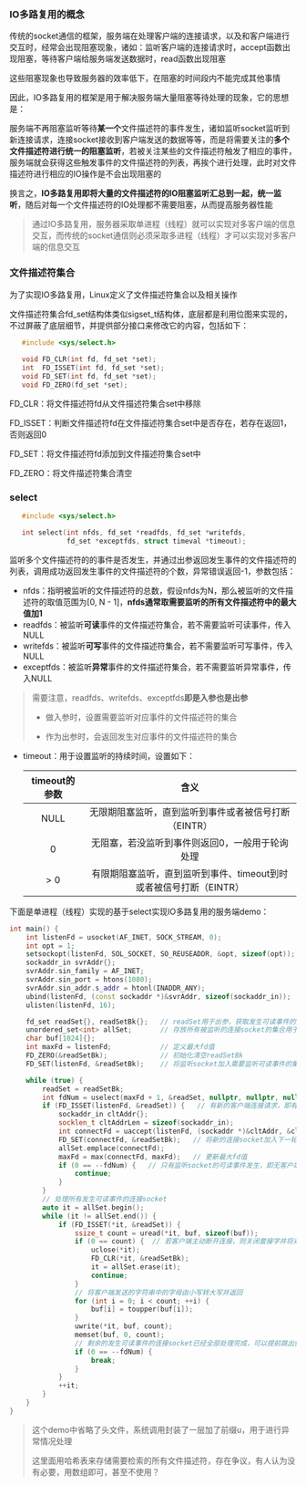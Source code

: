 ### IO多路复用的概念

传统的socket通信的框架，服务端在处理客户端的连接请求，以及和客户端进行交互时，经常会出现阻塞现象，诸如：监听客户端的连接请求时，accept函数出现阻塞，等待客户端给服务端发送数据时，read函数出现阻塞

这些阻塞现象也导致服务器的效率低下，在阻塞的时间段内不能完成其他事情

因此，IO多路复用的框架是用于解决服务端大量阻塞等待处理的现象，它的思想是：

服务端不再阻塞监听等待**某一个**文件描述符的事件发生，诸如监听socket监听到新连接请求，连接socket接收到客户端发送的数据等等，而是将需要关注的**多个文件描述符进行统一的阻塞监听**，若被关注某些的文件描述符触发了相应的事件，服务端就会获得这些触发事件的文件描述符的列表，再挨个进行处理，此时对文件描述符进行相应的IO操作是不会出现阻塞的

换言之，**IO多路复用即将大量的文件描述符的IO阻塞监听汇总到一起，统一监听**，随后对每一个文件描述符的IO处理都不需要阻塞，从而提高服务器性能

> 通过IO多路复用，服务器采取单进程（线程）就可以实现对多客户端的信息交互，而传统的socket通信则必须采取多进程（线程）才可以实现对多客户端的信息交互



### 文件描述符集合

为了实现IO多路复用，Linux定义了文件描述符集合以及相关操作

文件描述符集合fd_set结构体类似sigset_t结构体，底层都是利用位图来实现的，不过屏蔽了底层细节，并提供部分接口来修改它的内容，包括如下：

```c
   #include <sys/select.h>  
   
   void FD_CLR(int fd, fd_set *set);
   int  FD_ISSET(int fd, fd_set *set);
   void FD_SET(int fd, fd_set *set);
   void FD_ZERO(fd_set *set);
```

FD_CLR：将文件描述符fd从文件描述符集合set中移除

FD_ISSET：判断文件描述符fd在文件描述符集合set中是否存在，若存在返回1，否则返回0

FD_SET：将文件描述符fd添加到文件描述符集合set中

FD_ZERO：将文件描述符集合清空



### select

```c
   #include <sys/select.h>

   int select(int nfds, fd_set *readfds, fd_set *writefds,
              fd_set *exceptfds, struct timeval *timeout);
```

监听多个文件描述符的的事件是否发生，并通过出参返回发生事件的文件描述符的列表，调用成功返回发生事件的文件描述符的个数，异常错误返回-1，参数包括：

* nfds：指明被监听的文件描述符的总数，假设nfds为N，那么被监听的文件描述符的取值范围为[0, N - 1]，**nfds通常取需要监听的所有文件描述符中的最大值加1**
* readfds：被监听**可读**事件的文件描述符集合，若不需要监听可读事件，传入NULL
* writefds：被监听**可写**事件的文件描述符集合，若不需要监听可写事件，传入NULL
* exceptfds：被监听**异常**事件的文件描述符集合，若不需要监听异常事件，传入NULL

> 需要注意，readfds、writefds、exceptfds**即是入参也是出参**
>
> * 做入参时，设置需要监听对应事件的文件描述符的集合
>
> * 作为出参时，会返回发生对应事件的文件描述符的集合

* timeout：用于设置监听的持续时间，设置如下：

  | timeout的参数 |                             含义                             |
  | :-----------: | :----------------------------------------------------------: |
  |     NULL      |    无限期阻塞监听，直到监听到事件或者被信号打断（EINTR）     |
  |       0       |       无阻塞，若没监听到事件则返回0，一般用于轮询处理        |
  |      > 0      | 有限期阻塞监听，直到监听到事件、timeout到时或者被信号打断（EINTR） |

下面是单进程（线程）实现的基于select实现IO多路复用的服务端demo：

```c++
int main() {
    int listenFd = usocket(AF_INET, SOCK_STREAM, 0);
    int opt = 1;
    setsockopt(listenFd, SOL_SOCKET, SO_REUSEADDR, &opt, sizeof(opt));
    sockaddr_in svrAddr{};
    svrAddr.sin_family = AF_INET;
    svrAddr.sin_port = htons(1080);
    svrAddr.sin_addr.s_addr = htonl(INADDR_ANY);
    ubind(listenFd, (const sockaddr *)&svrAddr, sizeof(sockaddr_in));
    ulisten(listenFd, 16);

    fd_set readSet{}, readSetBk{};   // readSet用于出参，获取发生可读事件的集合   readSetBk用于入参，保存需要监听可读事件的集合
    unordered_set<int> allSet;       // 存放所有被监听的连接socket的集合用于检索
    char buf[1024]{};
    int maxFd = listenFd;            // 定义最大fd值
    FD_ZERO(&readSetBk);             // 初始化清空readSetBk
    FD_SET(listenFd, &readSetBk);    // 将监听socket加入需要监听可读事件的集合

    while (true) {
        readSet = readSetBk;
        int fdNum = uselect(maxFd + 1, &readSet, nullptr, nullptr, nullptr);  // 阻塞监听
        if (FD_ISSET(listenFd, &readSet)) {   // 有新的客户端连接请求，即有监听socket的可读事件发生
            sockaddr_in cltAddr{};
            socklen_t cltAddrLen = sizeof(sockaddr_in);
            int connectFd = uaccept(listenFd, (sockaddr *)&cltAddr, &cltAddrLen);
            FD_SET(connectFd, &readSetBk);   // 将新的连接socket加入下一轮的需要监听可读事件发生的集合中
            allSet.emplace(connectFd);
            maxFd = max(connectFd, maxFd);   // 更新最大fd值
            if (0 == --fdNum) {   // 只有监听socket的可读事件发生，即无客户端发送数据，无需处理连接socket，进行下一轮监听
                continue;
            }
        }
        // 处理所有发生可读事件的连接socket
        auto it = allSet.begin();
        while (it != allSet.end()) {
            if (FD_ISSET(*it, &readSet)) {
                ssize_t count = uread(*it, buf, sizeof(buf));
                if (0 == count) {  // 若客户端主动断开连接，则关闭套接字并将对应的连接套接字从需要监听可读事件的集合中移除
                    uclose(*it);
                    FD_CLR(*it, &readSetBk);
                    it = allSet.erase(it);
                    continue;
                }
                // 将客户端发送的字符串中的字母由小写转大写并返回
                for (int i = 0; i < count; ++i) {
                    buf[i] = toupper(buf[i]);
                }
                uwrite(*it, buf, count);
                memset(buf, 0, count);
                // 剩余的发生可读事件的连接socket已经全部处理完成，可以提前跳出循环
                if (0 == --fdNum) {  
                    break;
                }
            }
            ++it;
        }
    }
}
```

> 这个demo中省略了头文件，系统调用封装了一层加了前缀u，用于进行异常情况处理
>
> 这里面用哈希表来存储需要检索的所有文件描述符，存在争议，有人认为没有必要，用数组即可，甚至不使用？

